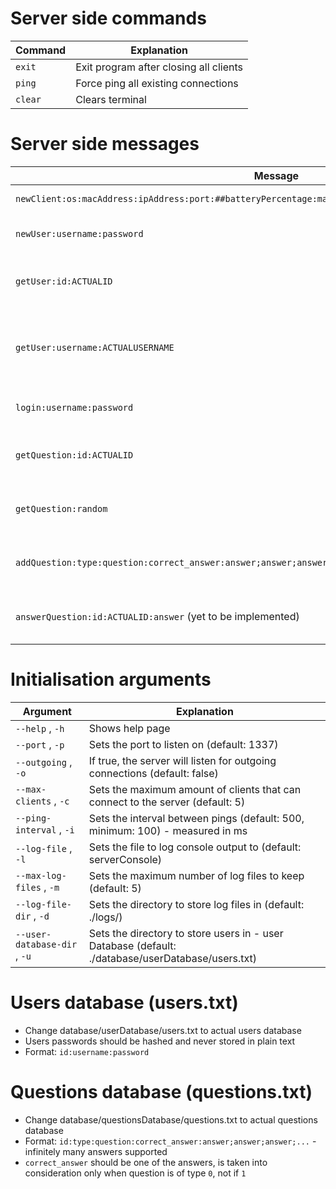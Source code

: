 # Server side commands

| Command | Explanation                            |
|---------|----------------------------------------|
| `exit`  | Exit program after closing all clients |
| `ping`  | Force ping all existing connections    |
| `clear` | Clears terminal                        |

# Server side messages

| Message                                                                                                  | Explanation                                                                          |
|----------------------------------------------------------------------------------------------------------|--------------------------------------------------------------------------------------|
| `newClient:os:macAddress:ipAddress:port:##batteryPercentage:manufacturer:modelNumber##:username:message` | Getting Client info on first connection                                              |
| `newUser:username:password`                                                                              | Getting new user to add to database (users.txt)                                      |
| `getUser:id:ACTUALID`                                                                                    | Getting user from database by id, where ACTUALID is id (users.txt)                   |
| `getUser:username:ACTUALUSERNAME`                                                                        | Getting user from database by username, where ACTUALUSERNAME is username (users.txt) |
| `login:username:password`                                                                                | Getting user to login from database (users.txt)                                      |
| `getQuestion:id:ACTUALID`                                                                                | actualGetting question from database by id (questions.txt)                           |
| `getQuestion:random`                                                                                     | Getting random question from database (questions.txt)                                |
| `addQuestion:type:question:correct_answer:answer;answer;answer:...`                                      | Getting new question to add to database (questions.txt)                              |
| `answerQuestion:id:ACTUALID:answer` (yet to be implemented)                                              | Getting answer to question from database by id (questions.txt)                       |

# Initialisation arguments

| Argument                     | Explanation                                                                                       |
|------------------------------|---------------------------------------------------------------------------------------------------|
| `--help` , `-h`              | Shows help page                                                                                   |
| `--port` , `-p`              | Sets the port to listen on (default: 1337)                                                        |
| `--outgoing` , `-o`          | If true, the server will listen for outgoing connections (default: false)                         |
| `--max-clients` , `-c`       | Sets the maximum amount of clients that can connect to the server (default: 5)                    |
| `--ping-interval` , `-i`     | Sets the interval between pings (default: 500, minimum: 100) - measured in ms                     |
| `--log-file` , `-l`          | Sets the file to log console output to (default: serverConsole)                                   |
| `--max-log-files` , `-m`     | Sets the maximum number of log files to keep (default: 5)                                         |
| `--log-file-dir` , `-d`      | Sets the directory to store log files in (default: ./logs/)                                       |
| `--user-database-dir` , `-u` | Sets the directory to store users in - user Database (default: ./database/userDatabase/users.txt) |

# Users database (users.txt)
- Change database/userDatabase/users.txt to actual users database
- Users passwords should be hashed and never stored in plain text
- Format: `id:username:password`

# Questions database (questions.txt)
- Change database/questionsDatabase/questions.txt to actual questions database
- Format: `id:type:question:correct_answer:answer;answer;answer;...` - infinitely many answers supported
- `correct_answer` should be one of the answers, is taken into consideration only when question is of type `0`, not if `1`
